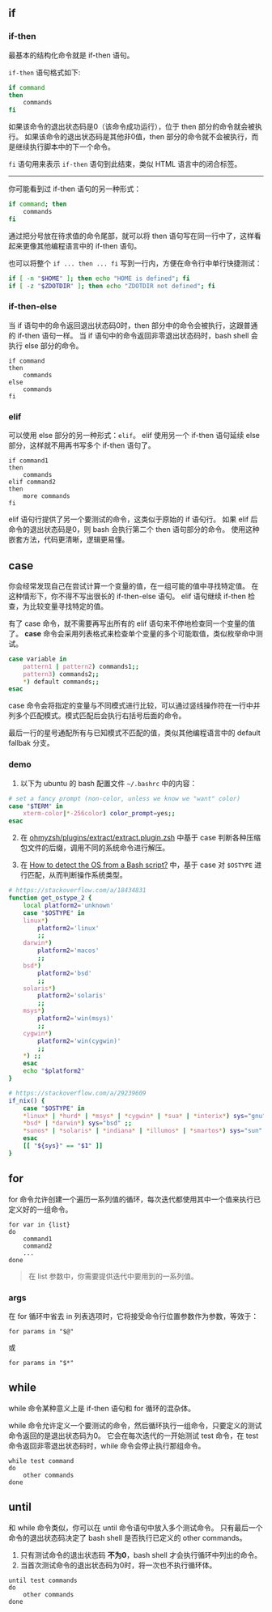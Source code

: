 ## if

### if-then

最基本的结构化命令就是 if-then 语句。

`if-then` 语句格式如下:

```bash
if command
then
    commands
fi
```

如果该命令的退出状态码是0（该命令成功运行），位于 then 部分的命令就会被执行。
如果该命令的退出状态码是其他非0值，then 部分的命令就不会被执行，而是继续执行脚本中的下一个命令。

`fi` 语句用来表示 `if-then` 语句到此结束，类似 HTML 语言中的闭合标签。

---

你可能看到过 if-then 语句的另一种形式：

```bash
if command; then
    commands
fi
```

通过把分号放在待求值的命令尾部，就可以将 then 语句写在同一行中了，这样看起来更像其他编程语言中的 if-then 语句。

也可以将整个 `if ... then ... fi` 写到一行内，方便在命令行中单行快捷测试：

```bash
if [ -n "$HOME" ]; then echo "HOME is defined"; fi
if [ -z "$ZDOTDIR" ]; then echo "ZDOTDIR not defined"; fi
```

### if-then-else

当 if 语句中的命令返回退出状态码0时，then 部分中的命令会被执行，这跟普通的 if-then 语句一样。
当 if 语句中的命令返回非零退出状态码时，bash shell 会执行 else 部分的命令。

```
if command
then
    commands
else
    commands
fi
```

### elif

可以使用 else 部分的另一种形式：`elif`。
elif 使用另一个 if-then 语句延续 else 部分，这样就不用再书写多个 if-then 语句了。

```
if command1
then
    commands
elif command2
then
    more commands
fi
```

elif 语句行提供了另一个要测试的命令，这类似于原始的 if 语句行。
如果 elif 后命令的退出状态码是0，则 bash 会执行第二个 then 语句部分的命令。
使用这种嵌套方法，代码更清晰，逻辑更易懂。

## case

你会经常发现自己在尝试计算一个变量的值，在一组可能的值中寻找特定值。
在这种情形下，你不得不写出很长的 if-then-else 语句。
elif 语句继续 if-then 检查，为比较变量寻找特定的值。

有了 case 命令，就不需要再写出所有的 elif 语句来不停地检查同一个变量的值了。
**case** 命令会采用列表格式来检查单个变量的多个可能取值，类似枚举命中测试。

```bash
case variable in
    pattern1 | pattern2) commands1;;
    pattern3) commands2;;
    *) default commands;;
esac
```

case 命令会将指定的变量与不同模式进行比较，可以通过竖线操作符在一行中并列多个匹配模式。模式匹配后会执行右括号后面的命令。

最后一行的星号通配所有与已知模式不匹配的值，类似其他编程语言中的 default fallbak 分支。

### demo

1. 以下为 ubuntu 的 bash 配置文件 `~/.bashrc` 中的内容：

```bash
# set a fancy prompt (non-color, unless we know we "want" color)
case "$TERM" in
    xterm-color|*-256color) color_prompt=yes;;
esac
```

2. 在 [ohmyzsh/plugins/extract/extract.plugin.zsh](https://github.com/ohmyzsh/ohmyzsh/blob/master/plugins/extract/extract.plugin.zsh) 中基于 case 判断各种压缩包文件的后缀，调用不同的系统命令进行解压。

3. 在 [How to detect the OS from a Bash script?](https://stackoverflow.com/questions/394230/how-to-detect-the-os-from-a-bash-script) 中，基于 case 对 `$OSTYPE` 进行匹配，从而判断操作系统类型。

```bash
# https://stackoverflow.com/a/18434831
function get_ostype_2 {
    local platform2='unknown'
    case "$OSTYPE" in
    linux*)
        platform2='linux'
        ;;
    darwin*)
        platform2='macos'
        ;;
    bsd*)
        platform2='bsd'
        ;;
    solaris*)
        platform2='solaris'
        ;;
    msys*)
        platform2='win(msys)'
        ;;
    cygwin*)
        platform2='win(cygwin)'
        ;;
    *) ;;
    esac
    echo "$platform2"
}

# https://stackoverflow.com/a/29239609
if_nix() {
    case "$OSTYPE" in
    *linux* | *hurd* | *msys* | *cygwin* | *sua* | *interix*) sys="gnu" ;;
    *bsd* | *darwin*) sys="bsd" ;;
    *sunos* | *solaris* | *indiana* | *illumos* | *smartos*) sys="sun" ;;
    esac
    [[ "${sys}" == "$1" ]]
}
```

## for

for 命令允许创建一个遍历一系列值的循环，每次迭代都使用其中一个值来执行已定义好的一组命令。

```
for var in {list}
do
    command1
    command2
    ...
done
```

> 在 list 参数中，你需要提供迭代中要用到的一系列值。

### args

在 for 循环中省去 in 列表选项时，它将接受命令行位置参数作为参数，等效于：

```
for params in "$@"
```

或

```
for params in "$*"
```

## while

while 命令某种意义上是 if-then 语句和 for 循环的混杂体。

while 命令允许定义一个要测试的命令，然后循环执行一组命令，只要定义的测试命令返回的是退出状态码为0。
它会在每次迭代的一开始测试 test 命令，在 test 命令返回非零退出状态码时，while 命令会停止执行那组命令。

```
while test command
do
    other commands
done
```

## until

和 while 命令类似，你可以在 until 命令语句中放入多个测试命令。
只有最后一个命令的退出状态码决定了 bash shell 是否执行已定义的 other commands。

1. 只有测试命令的退出状态码 **不为0**，bash shell 才会执行循环中列出的命令。
2. 当首次测试命令的退出状态码为0时，将一次也不执行循环体。

```
until test commands
do
    other commands
done
```
